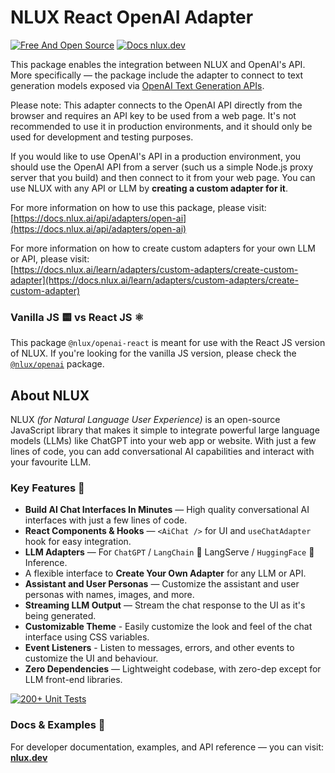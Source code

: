 # NLUX React OpenAI Adapter

[![Free And Open Source](https://img.shields.io/badge/Free%20%26%20Open%20Source-%2348c342)](https://github.com/nluxai/nlux) [![Docs nlux.dev](https://img.shields.io/badge/Docs_Website-nlux.dev-%23fa896b)](https://nlux.dev)

This package enables the integration between NLUX and OpenAI's API.  
More specifically ― the package include the adapter to connect to text generation models exposed
via [OpenAI Text Generation APIs](https://platform.openai.com/docs/guides/text-generation).

Please note: This adapter connects to the OpenAI API directly from the browser and requires an API key
to be used from a web page. It's not recommended to use it in production environments, and it should only
be used for development and testing purposes.

If you would like to use OpenAI's API in a production environment, you should use the OpenAI API from a server
(such us a simple Node.js proxy server that you build) and then connect to it from your web page. You can use
NLUX with any API or LLM by **creating a custom adapter for it**.

For more information on how to use this package, please visit:  
[https://docs.nlux.ai/api/adapters/open-ai](https://docs.nlux.ai/api/adapters/open-ai)

For more information on how to create custom adapters for your own LLM or API, please visit:  
[https://docs.nlux.ai/learn/adapters/custom-adapters/create-custom-adapter](https://docs.nlux.ai/learn/adapters/custom-adapters/create-custom-adapter)

### Vanilla JS 🟨 vs React JS ⚛️

This package `@nlux/openai-react` is meant for use with the React JS version of NLUX.
If you're looking for the vanilla JS version, please check
the [`@nlux/openai`](https://www.npmjs.com/package/@nlux/openai) package.

## About NLUX

NLUX _(for Natural Language User Experience)_ is an open-source JavaScript library that makes it simple to integrate
powerful large language models (LLMs) like ChatGPT into your web app or website. With just a few lines of code, you
can add conversational AI capabilities and interact with your favourite LLM.

### Key Features 🌟

* **Build AI Chat Interfaces In Minutes** ― High quality conversational AI interfaces with just a few lines of code.
* **React Components & Hooks** ― `<AiChat />` for UI and `useChatAdapter` hook for easy integration.
* **LLM Adapters** ― For `ChatGPT` / `LangChain` 🦜 LangServe / `HuggingFace` 🤗 Inference.
* A flexible interface to **Create Your Own Adapter** for any LLM or API.
* **Assistant and User Personas** ― Customize the assistant and user personas with names, images, and more.
* **Streaming LLM Output** ― Stream the chat response to the UI as it's being generated.
* **Customizable Theme** - Easily customize the look and feel of the chat interface using CSS variables.
* **Event Listeners** - Listen to messages, errors, and other events to customize the UI and behaviour.
* **Zero Dependencies** ― Lightweight codebase, with zero-dep except for LLM front-end libraries.

[![200+ Unit Tests](https://github.com/nluxai/nlux/actions/workflows/run-all-tests.yml/badge.svg)](https://github.com/nluxai/nlux/actions/workflows/run-all-tests.yml)

### Docs & Examples 📖

For developer documentation, examples, and API reference ― you can visit: **[nlux.dev](https://nlux.dev/)**

